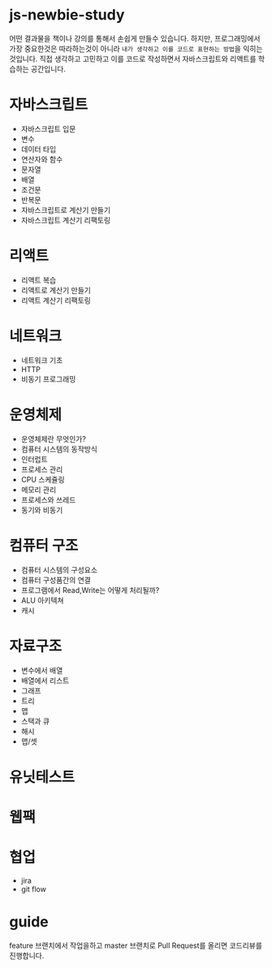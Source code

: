 # js-newbie-study

 어떤 결과물을 책이나 강의를 통해서 손쉽게 만들수 있습니다. 하지만, 프로그래밍에서 가장 중요한것은 따라하는것이 아니라 `내가 생각하고 이를 코드로 표현하는 방법`을 익히는것입니다. 직접 생각하고 고민하고 이를 코드로 작성하면서 자바스크립트와 리액트를 학습하는 공간입니다. 



# 자바스크립트

- 자바스크립트 입문
- 변수
- 데이터 타입
- 연산자와 함수
- 문자열
- 배열
- 조건문
- 반복문
- 자바스크립트로 계산기 만들기
- 자바스크립트 계산기 리팩토링

# 리액트

- 리액트 복습
- 리액트로 계산기 만들기
- 리액트 계산기 리팩토링


# 네트워크

- 네트워크 기초
- HTTP 
- 비동기 프로그래밍


# 운영체제

- 운영체제란 무엇인가?
- 컴퓨터 시스템의 동작방식
- 인터럽트
- 프로세스 관리
- CPU 스케쥴링
- 메모리 관리
- 프로세스와 쓰레드
- 동기와 비동기


# 컴퓨터 구조

- 컴퓨터 시스템의 구성요소
- 컴퓨터 구성품간의 연결
- 프로그램에서 Read,Write는 어떻게 처리될까?
- ALU 아키텍쳐
- 캐시

# 자료구조

- 변수에서 배열
- 배열에서 리스트
- 그래프
- 트리
- 맵
- 스택과 큐
- 해시
- 맵/셋

# 유닛테스트


# 웹팩


# 협업

- jira
- git flow

# guide

feature 브랜치에서 작업을하고 master 브랜치로 Pull Request를 올리면 코드리뷰를 진행합니다.
